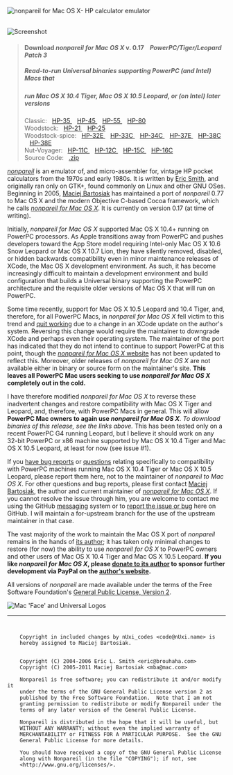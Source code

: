 ![nonpareil for Mac OS X- HP calculator emulator](/nUxiscode/nonpareil-osx-powerpc/raw/master/readme-header.png "nonpareil for Mac OS X- HP calculator emulator")  
&nbsp;  

![Screenshot](http://www.bartosiak.org/nonpareil/index_files/nonpareil-screenshot-small.png "Screenshot")  

> #### Download _nonpareil for Mac OS X_ v. 0.17&nbsp;&nbsp;&nbsp; _PowerPC/Tiger/Leopard Patch 3_  
> ##### Read-to-run Universal binaries supporting *PowerPC* (and Intel) Macs that
> ##### run *Mac OS X 10.4 Tiger, Mac OS X 10.5 Leopard,* or (on Intel) later versions  
> Classic:&nbsp;&nbsp; 
[ HP-35 ](/downloads/nUxiscode/nonpareil-osx-powerpc/nonpareil-35.app.zip)&nbsp;&nbsp; 
[ HP-45 ](/downloads/nUxiscode/nonpareil-osx-powerpc/nonpareil-45.app.zip)&nbsp;&nbsp; 
[ HP-55 ](/downloads/nUxiscode/nonpareil-osx-powerpc/nonpareil-55.app.zip)&nbsp;&nbsp; 
[ HP-80 ](/downloads/nUxiscode/nonpareil-osx-powerpc/nonpareil-80.app.zip)  
> Woodstock:&nbsp;&nbsp; 
[ HP-21 ](/downloads/nUxiscode/nonpareil-osx-powerpc/nonpareil-21.app.zip)&nbsp;&nbsp; 
[ HP-25 ](/downloads/nUxiscode/nonpareil-osx-powerpc/nonpareil-25.app.zip)  
> Woodstock-spice:&nbsp;&nbsp; 
[ HP-32E ](/downloads/nUxiscode/nonpareil-osx-powerpc/nonpareil-32e.app.zip)&nbsp;&nbsp; 
[ HP-33C ](/downloads/nUxiscode/nonpareil-osx-powerpc/nonpareil-33c.app.zip)&nbsp;&nbsp; 
[ HP-34C ](/downloads/nUxiscode/nonpareil-osx-powerpc/nonpareil-34c.app.zip)&nbsp;&nbsp; 
[ HP-37E ](/downloads/nUxiscode/nonpareil-osx-powerpc/nonpareil-37e.app.zip)&nbsp;&nbsp; 
[ HP-38C ](/downloads/nUxiscode/nonpareil-osx-powerpc/nonpareil-38c.app.zip)&nbsp;&nbsp; 
[ HP-38E ](/downloads/nUxiscode/nonpareil-osx-powerpc/nonpareil-38e.app.zip)  
> Nut-Voyager:&nbsp;&nbsp; 
[ HP-11C ](/downloads/nUxiscode/nonpareil-osx-powerpc/nonpareil-11c.app.zip)&nbsp;&nbsp; 
[ HP-12C ](/downloads/nUxiscode/nonpareil-osx-powerpc/nonpareil-12c.app.zip)&nbsp;&nbsp; 
[ HP-15C ](/downloads/nUxiscode/nonpareil-osx-powerpc/nonpareil-15c.app.zip)&nbsp;&nbsp; 
[ HP-16C ](/downloads/nUxiscode/nonpareil-osx-powerpc/nonpareil-16c.app.zip)  
> Source Code:&nbsp;&nbsp; [.zip](http://github.com/nUxiscode/nonpareil-osx-powerpc/zipball/master)
&nbsp;

[_nonpareil_](http://nonpareil.brouhaha.com/) is an emulator of, and micro-assembler for, vintage HP pocket calculators from the 1970s and early 1980s.  It is written by [Eric Smith](http://www.brouhaha.com/~eric/), and originally ran only on GTK+, found commonly on Linux and other GNU OSes.  Beginning in 2005, [Maciej Bartosiak](http://www.bartosiak.org/) has maintained a port of _nonpareil_  0.77 to Mac OS X and the modern Objective C-based Cocoa framework, which he calls [_nonpareil for Mac OS X_](http://www.bartosiak.org/nonpareil/).  It is currently on version 0.17 (at time of writing).

Initially, _nonpareil for Mac OS X_ supported Mac OS X 10.4+ running on PowerPC processors.  As Apple transitions away from PowerPC and pushes developers toward the App Store model requiring Intel-only Mac OS X 10.6 Snow Leopard or Mac OS X 10.7 Lion, they have silently removed, disabled, or hidden backwards compatibility even in minor maintenance releases of XCode, the Mac OS X development environment.  As such, it has become increasingly difficult to maintain a development environment and build configuration that builds a Universal binary supporting the PowerPC architecture and the requisite older versions of Mac OS X that will run on PowerPC.

Some time recently, support for Mac OS X 10.5 Leopard and 10.4 Tiger, and, therefore, for all PowerPC Macs, in _nonpareil for Mac OS X_ fell victim to this trend and [quit working](http://gist.github.com/1151949#gistcomment-45972) due to a change in an XCode update on the author's system.  Reversing this change would require the maintainer to downgrade XCode and perhaps even their operating system.  The maintainer of the port has indicated that they do not intend to continue to support PowerPC at this point, though the [_nonpareil for Mac OS X_ website](http://www.bartosiak.org/nonpareil/) has not been updated to reflect this.  Moreover, older releases of _nonpareil for Mac OS X_ are not available either in binary or source form on the maintainer's site.  **This leaves all PowerPC Mac users seeking to use _nonpareil for Mac OS X_ completely out in the cold.**

I have therefore modified _nonpareil for Mac OS X_ to reverse these inadvertent changes and restore compatibility with Mac OS X Tiger and Leopard, and, therefore, with PowerPC Macs in general.  This will allow **PowerPC Mac owners to again use _nonpareil for Mac OS X_**.  _To download binaries of this release, see the links above._  This has been tested only on a recent PowerPC G4 running Leopard, but I believe it should work on any 32-bit PowerPC or x86 machine supported by Mac OS X 10.4 Tiger and Mac OS X 10.5 Leopard, at least for now (see issue #1).

If you [have bug reports](/nUxiscode/nonpareil-osx-powerpc/issues) or [questions](/inbox/new/nUxiscode) relating specifically to compatibility with PowerPC machines running Mac OS X 10.4 Tiger or Mac OS X 10.5 Leopard, please report them here, not to the maintainer of _nonpareil to Mac OS X_.  For other questions and bug reports, please first contact [Maciej Bartosiak](mailto:mba@mac.com), the author and current maintainer of [_nonpareil for Mac OS X_](http://www.bartosiak.org/nonpareil/).  If you cannot resolve the issue through him, you are welcome to contact me using the GitHub [messaging](/inbox/new/nUxiscode) system or to [report the issue or bug](/nUxiscode/nonpareil-osx-powerpc/issues) here on GitHub.  I will maintain a for-upstream branch for the use of the upstream maintainer in that case.

The vast majority of the work to maintain the Mac OS X port of _nonpareil_ remains in the hands of [its author](http://www.bartosiak.org/); it has taken only minimal changes to restore (for now) the ability to use _nonpareil for OS X_ to PowerPC owners and other users of Mac OS X 10.4 Tiger and Mac OS X 10.5 Leopard.  **If you like _nonpareil for Mac OS X_, please [donate to its author](http://www.bartosiak.org/nonpareil/) to sponsor further development via PayPal on the [author's website](http://www.bartosiak.org/nonpareil/).**

All versions of _nonpareil_ are made available under the terms of the Free Software Foundation's [General Public License, Version 2](http://www.gnu.org/licenses/old-licenses/gpl-2.0.html). 

![Mac 'Face' and Universal Logos](http://www.bartosiak.org/nonpareil/index_files/MacOSX_Universal_60px.gif "Mac 'Face' and Universal Logos")

-----------------------

```
    
    
    Copyright in included changes by nUxi_codes <code@nUxi.name> is
    hereby assigned to Maciej Bartosiak.
    
    
    Copyright (C) 2004-2006 Eric L. Smith <eric@brouhaha.com>
    Copyright (C) 2005-2011 Maciej Bartosiak <mba@mac.com>

    Nonpareil is free software; you can redistribute it and/or modify it
    under the terms of the GNU General Public License version 2 as
    published by the Free Software Foundation.  Note that I am not
    granting permission to redistribute or modify Nonpareil under the
    terms of any later version of the General Public License.
 
    Nonpareil is distributed in the hope that it will be useful, but
    WITHOUT ANY WARRANTY; without even the implied warranty of
    MERCHANTABILITY or FITNESS FOR A PARTICULAR PURPOSE.  See the GNU
    General Public License for more details.
 
    You should have received a copy of the GNU General Public License
    along with Nonpareil (in the file "COPYING"); if not, see
    <http://www.gnu.org/licenses/>.
    
     
```
